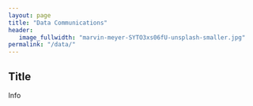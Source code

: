 ```yaml
---
layout: page
title: "Data Communications"
header:
   image_fullwidth: "marvin-meyer-SYTO3xs06fU-unsplash-smaller.jpg"
permalink: "/data/"
---
```


## Title
Info
